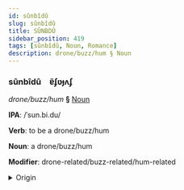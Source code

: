 ```yaml
---
id: sûnbîdû
slug: sûnbîdû
title: SÛNBDÛ
sidebar_position: 419
tags: [sûnbîdû, Noun, Romance]
description: drone/buzz/hum § Noun
---
```


### sûnbîdû&emsp;<span kind="abugida">ɐ̃ʄʋɟʌʄ</span>

*drone/buzz/hum* **§** [Noun](../../tags/Noun)

**IPA**: /ˈsun.bi.du/

**Verb**: to be a drone/buzz/hum

**Noun**: a drone/buzz/hum

**Modifier**: drone-related/buzz-related/hum-related

<details>
    <summary>Origin</summary>
    Portuguese zumbido /zũˈbi.du/<br/>
    <em>Romance Language Family</em>
</details>